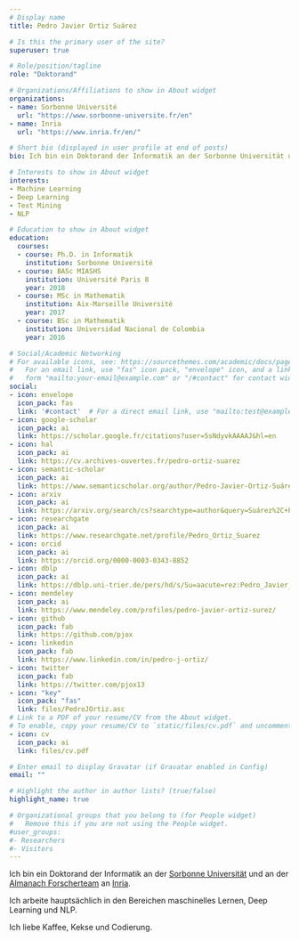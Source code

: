 ```yaml
---
# Display name
title: Pedro Javier Ortiz Suárez

# Is this the primary user of the site?
superuser: true

# Role/position/tagline
role: "Doktorand"

# Organizations/Affiliations to show in About widget
organizations: 
- name: Sorbonne Université 
  url: "https://www.sorbonne-universite.fr/en"
- name: Inria
  url: "https://www.inria.fr/en/"

# Short bio (displayed in user profile at end of posts)
bio: Ich bin ein Doktorand der Informatik an der Sorbonne Universität und an der Almanach Forscherteam an Inria

# Interests to show in About widget
interests:
- Machine Learning
- Deep Learning
- Text Mining
- NLP

# Education to show in About widget
education:
  courses:
  - course: Ph.D. in Informatik
    institution: Sorbonne Université
  - course: BASc MIASHS
    institution: Université Paris 8
    year: 2018
  - course: MSc in Mathematik
    institution: Aix-Marseille Université
    year: 2017
  - course: BSc in Mathematik
    institution: Universidad Nacional de Colombia
    year: 2016

# Social/Academic Networking
# For available icons, see: https://sourcethemes.com/academic/docs/page-builder/#icons
#   For an email link, use "fas" icon pack, "envelope" icon, and a link in the
#   form "mailto:your-email@example.com" or "/#contact" for contact widget.
social:
- icon: envelope
  icon_pack: fas
  link: '#contact'  # For a direct email link, use "mailto:test@example.org".
- icon: google-scholar
  icon_pack: ai
  link: https://scholar.google.fr/citations?user=5sNdyvkAAAAJ&hl=en
- icon: hal
  icon_pack: ai
  link: https://cv.archives-ouvertes.fr/pedro-ortiz-suarez
- icon: semantic-scholar
  icon_pack: ai
  link: https://www.semanticscholar.org/author/Pedro-Javier-Ortiz-Suárez/147846651
- icon: arxiv
  icon_pack: ai
  link: https://arxiv.org/search/cs?searchtype=author&query=Suárez%2C+P+J+O
- icon: researchgate
  icon_pack: ai
  link: https://www.researchgate.net/profile/Pedro_Ortiz_Suarez
- icon: orcid
  icon_pack: ai
  link: https://orcid.org/0000-0003-0343-8852
- icon: dblp
  icon_pack: ai
  link: https://dblp.uni-trier.de/pers/hd/s/Su=aacute=rez:Pedro_Javier_Ortiz
- icon: mendeley
  icon_pack: ai
  link: https://www.mendeley.com/profiles/pedro-javier-ortiz-surez/
- icon: github
  icon_pack: fab
  link: https://github.com/pjox
- icon: linkedin
  icon_pack: fab
  link: https://www.linkedin.com/in/pedro-j-ortiz/
- icon: twitter
  icon_pack: fab
  link: https://twitter.com/pjox13
- icon: "key"
  icon_pack: "fas"
  link: files/PedroJOrtiz.asc
# Link to a PDF of your resume/CV from the About widget.
# To enable, copy your resume/CV to `static/files/cv.pdf` and uncomment the lines below.
- icon: cv
  icon_pack: ai
  link: files/cv.pdf

# Enter email to display Gravatar (if Gravatar enabled in Config)
email: ""

# Highlight the author in author lists? (true/false)
highlight_name: true

# Organizational groups that you belong to (for People widget)
#   Remove this if you are not using the People widget.
#user_groups:
#- Researchers
#- Visitors
---
```


Ich bin ein Doktorand der Informatik an der [Sorbonne Universität](https://sorbonne-universite.fr/en) und an der [Almanach Forscherteam](https://team.inria.fr/almanach/) an [Inria](https://www.inria.fr/en/).

Ich arbeite hauptsächlich in den Bereichen maschinelles Lernen, Deep Learning und NLP.

Ich liebe Kaffee, Kekse und Codierung.
